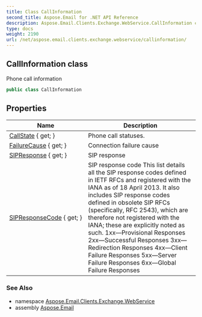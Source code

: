 ```yaml
---
title: Class CallInformation
second_title: Aspose.Email for .NET API Reference
description: Aspose.Email.Clients.Exchange.WebService.CallInformation class. Phone call information
type: docs
weight: 2190
url: /net/aspose.email.clients.exchange.webservice/callinformation/
---
```

## CallInformation class

Phone call information

```csharp
public class CallInformation
```

## Properties

| Name | Description |
| --- | --- |
| [CallState](../../aspose.email.clients.exchange.webservice/callinformation/callstate/) { get; } | Phone call statuses. |
| [FailureCause](../../aspose.email.clients.exchange.webservice/callinformation/failurecause/) { get; } | Connection failure cause |
| [SIPResponse](../../aspose.email.clients.exchange.webservice/callinformation/sipresponse/) { get; } | SIP response |
| [SIPResponseCode](../../aspose.email.clients.exchange.webservice/callinformation/sipresponsecode/) { get; } | SIP response code This list details all the SIP response codes defined in IETF RFCs and registered with the IANA as of 18 April 2013. It also includes SIP response codes defined in obsolete SIP RFCs (specifically, RFC 2543), which are therefore not registered with the IANA; these are explicitly noted as such. 1xx—Provisional Responses 2xx—Successful Responses 3xx—Redirection Responses 4xx—Client Failure Responses 5xx—Server Failure Responses 6xx—Global Failure Responses |

### See Also

* namespace [Aspose.Email.Clients.Exchange.WebService](../../aspose.email.clients.exchange.webservice/)
* assembly [Aspose.Email](../../)


